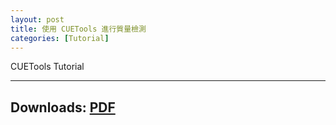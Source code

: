 ```yaml
---
layout: post
title: 使用 CUETools 進行質量檢測
categories: [Tutorial]
---
```

CUETools Tutorial

----

## Downloads: [PDF][PDF]

[PDF]: https://raw.githubusercontent.com/YohaneWW/maples/master/assets/CUEToolsTutorial.pdf